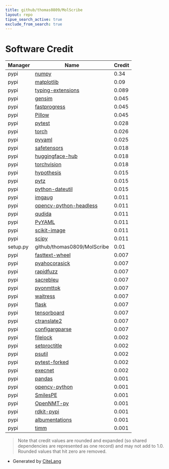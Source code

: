 ```yaml
---
title: github/thomas0809/MolScribe
layout: repo
tipue_search_active: true
exclude_from_search: true
---
```

# Software Credit

|Manager|Name|Credit|
|-------|----|------|
|pypi|[numpy](https://www.numpy.org)|0.34|
|pypi|[matplotlib](https://matplotlib.org)|0.09|
|pypi|[typing-extensions](https://typing.readthedocs.io/)|0.089|
|pypi|[gensim](https://pypi.org/project/gensim)|0.045|
|pypi|[fastprogress](https://pypi.org/project/fastprogress)|0.045|
|pypi|[Pillow](https://pypi.org/project/Pillow)|0.045|
|pypi|[pytest](https://docs.pytest.org/en/latest/)|0.028|
|pypi|[torch](https://pytorch.org/)|0.026|
|pypi|[pyyaml](https://pypi.org/project/pyyaml)|0.025|
|pypi|[safetensors](https://pypi.org/project/safetensors)|0.018|
|pypi|[huggingface-hub](https://pypi.org/project/huggingface-hub)|0.018|
|pypi|[torchvision](https://pypi.org/project/torchvision)|0.018|
|pypi|[hypothesis](https://pypi.org/project/hypothesis)|0.015|
|pypi|[pytz](https://pypi.org/project/pytz)|0.015|
|pypi|[python-dateutil](https://pypi.org/project/python-dateutil)|0.015|
|pypi|[imgaug](https://pypi.org/project/imgaug)|0.011|
|pypi|[opencv-python-headless](https://pypi.org/project/opencv-python-headless)|0.011|
|pypi|[qudida](https://pypi.org/project/qudida)|0.011|
|pypi|[PyYAML](https://pypi.org/project/PyYAML)|0.011|
|pypi|[scikit-image](https://pypi.org/project/scikit-image)|0.011|
|pypi|[scipy](https://pypi.org/project/scipy)|0.011|
|setup.py|github/thomas0809/MolScribe|0.01|
|pypi|[fasttext-wheel](https://pypi.org/project/fasttext-wheel)|0.007|
|pypi|[pyahocorasick](https://pypi.org/project/pyahocorasick)|0.007|
|pypi|[rapidfuzz](https://pypi.org/project/rapidfuzz)|0.007|
|pypi|[sacrebleu](https://pypi.org/project/sacrebleu)|0.007|
|pypi|[pyonmttok](https://pypi.org/project/pyonmttok)|0.007|
|pypi|[waitress](https://pypi.org/project/waitress)|0.007|
|pypi|[flask](https://pypi.org/project/flask)|0.007|
|pypi|[tensorboard](https://pypi.org/project/tensorboard)|0.007|
|pypi|[ctranslate2](https://pypi.org/project/ctranslate2)|0.007|
|pypi|[configargparse](https://pypi.org/project/configargparse)|0.007|
|pypi|[filelock](https://pypi.org/project/filelock)|0.002|
|pypi|[setproctitle](https://pypi.org/project/setproctitle)|0.002|
|pypi|[psutil](https://pypi.org/project/psutil)|0.002|
|pypi|[pytest-forked](https://pypi.org/project/pytest-forked)|0.002|
|pypi|[execnet](https://pypi.org/project/execnet)|0.002|
|pypi|[pandas](https://pandas.pydata.org)|0.001|
|pypi|[opencv-python](https://github.com/opencv/opencv-python)|0.001|
|pypi|[SmilesPE](https://github.com/XinhaoLi74/SmilesPE)|0.001|
|pypi|[OpenNMT-py](https://opennmt.net/)|0.001|
|pypi|[rdkit-pypi](https://github.com/kuelumbus/rdkit-pypi)|0.001|
|pypi|[albumentations](https://github.com/albumentations-team/albumentations)|0.001|
|pypi|[timm](https://github.com/huggingface/pytorch-image-models)|0.001|


> Note that credit values are rounded and expanded (so shared dependencies are represented as one record) and may not add to 1.0. Rounded values that hit zero are removed.


- Generated by [CiteLang](https://github.com/vsoch/citelang)
